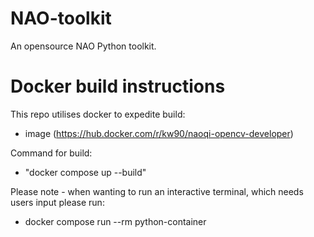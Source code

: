 # NAO-toolkit
An opensource NAO Python toolkit.

# Docker build instructions
This repo utilises docker to expedite build:
-   image (https://hub.docker.com/r/kw90/naoqi-opencv-developer) 

Command for build:
  - "docker compose up --build"

Please note - when wanting to run an interactive terminal, which needs users input please run:
- docker compose run --rm python-container 
